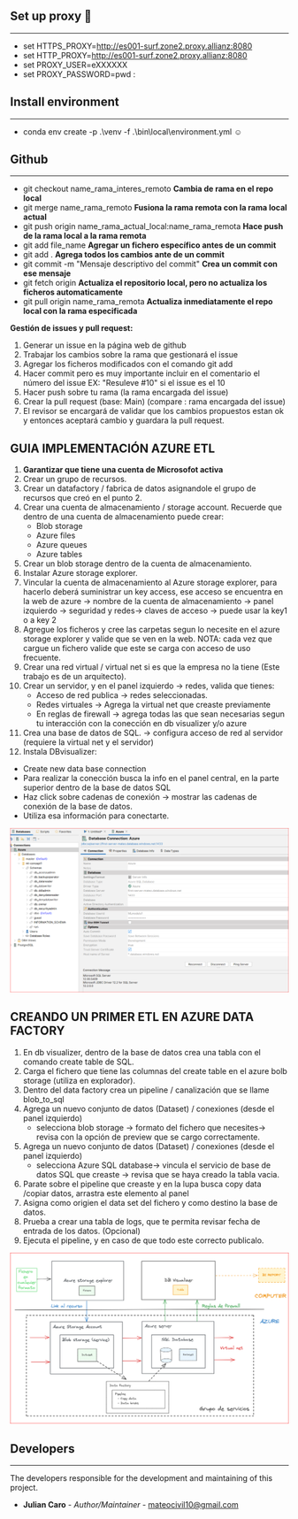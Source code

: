 ## Set up proxy :rocket:
--------------------
* set HTTPS_PROXY=http://es001-surf.zone2.proxy.allianz:8080
* set HTTP_PROXY=http://es001-surf.zone2.proxy.allianz:8080
* set PROXY_USER=eXXXXXX
* set PROXY_PASSWORD=pwd :

## Install environment 
----------------------
* conda env create -p .\venv -f .\bin\local\environment.yml :relaxed: 

## Github 
----------------------
* git checkout name_rama_interes_remoto **Cambia de rama en el repo local**
* git merge name_rama_remoto  **Fusiona la rama remota con la rama local actual**
* git push origin name_rama_actual_local:name_rama_remota **Hace push de la rama local a la rama remota**
* git add file_name **Agregar un fichero específico antes de un commit**
* git add . **Agrega todos los cambios ante de un commit**
* git commit -m "Mensaje descriptivo del commit" **Crea un commit con ese mensaje**
* git fetch origin **Actualiza el repositorio local, pero no actualiza los ficheros automaticamente**
* git pull origin name_rama_remota **Actualiza inmediatamente el repo local con la rama especificada**

**Gestión de issues y pull request:**

1. Generar un issue en la página web de github
2. Trabajar los cambios sobre la rama que gestionará el issue
3. Agregar los ficheros modificados con el comando git add
4. Hacer commit pero es muy importante incluir en el comentario el número del issue EX: "Resuleve #10" si el issue es el 10
5. Hacer push sobre tu rama (la rama encargada del issue)
6. Crear la pull request (base: Main) (compare : rama encargada del issue)
7. El revisor se encargará de validar que los cambios propuestos estan ok y entonces aceptará cambio y guardara la pull request.


## GUIA IMPLEMENTACIÓN AZURE ETL

1. **Garantizar que tiene una cuenta de Microsofot activa**
2. Crear un grupo de recursos.
3. Crear un datafactory / fabrica de datos asignandole el grupo de recursos que creó en el punto 2.
4. Crear una cuenta de almacenamiento / storage account. Recuerde que dentro de una cuenta de almacenamiento puede crear:
    - Blob storage
    - Azure files
    - Azure queues
    - Azure tables
5. Crear un blob storage dentro de la cuenta de almacenamiento. 
6. Instalar Azure storage explorer.
7. Vincular la cuenta de almacenamiento al Azure storage explorer, para hacerlo deberá suministrar un key access,
ese acceso se encuentra en la web de azure -> nombre de la cuenta de almacenamiento -> panel izquierdo -> seguridad
y redes-> claves de acceso -> puede usar la key1 o a key 2
8. Agregue los ficheros y cree las carpetas segun lo necesite en el azure storage explorer y valide que se ven en la web.
NOTA: cada vez que cargue un fichero valide que este se carga con acceso de uso frecuente. 
9. Crear una red virtual / virtual net si es que la empresa no la tiene (Este trabajo es de un arquitecto).
10. Crear un servidor, y en el panel izquierdo -> redes, valida que tienes:
    - Acceso de red publica -> redes seleccionadas.
    - Redes virtuales -> Agrega la virtual net que creaste previamente
    - En reglas de firewall -> agrega todas las que sean necesarias segun tu interacción con la conección en db visualizer y/o azure
11. Crea una base de datos de SQL. -> configura acceso de red al servidor (requiere la virtual net y el servidor)
12. Instala DBvisualizer:
   - Create new data base connection
   - Para realizar la conección busca la info en el panel central, en la parte superior dentro de la base de datos SQL
   - Haz click sobre cadenas de conexión -> mostrar las cadenas de conexión de la base de datos.
   - Utiliza esa información para conectarte. 

![img.png](img.png)

## CREANDO UN PRIMER ETL EN AZURE DATA FACTORY

1. En db visualizer, dentro de la base de datos crea una tabla con el comando create table de SQL. 
2. Carga el fichero que tiene las columnas del create table en el azure bolb storage (utiliza en explorador).
3. Dentro del data factory crea un pipeline / canalización que se llame blob_to_sql
4. Agrega un nuevo conjunto de datos (Dataset) / conexiones (desde el panel izquierdo)
   - selecciona blob storage -> formato del fichero que necesites-> revisa con la opción de preview que se cargo correctamente.
5. Agrega un nuevo conjunto de datos (Dataset) / conexiones (desde el panel izquierdo)
   - selecciona Azure SQL database-> vincula el servicio de base de datos SQL que creaste -> revisa que se haya creado la tabla vacia.
6. Parate sobre el pipeline que creaste y en la lupa busca copy data /copiar datos, arrastra este elemento al panel
7. Asigna como origien el data set del fichero y como destino la base de datos.
8. Prueba a crear una tabla de logs, que te permita revisar fecha de entrada de los datos. (Opcional)
9. Ejecuta el pipeline, y en caso de que todo este correcto publicalo.

![img_1.png](img_1.png)

## Developers
----------------------
The developers responsible for the development and maintaining of this project.

* **Julian Caro** - *Author/Maintainer* - [mateocivil10@gmail.com](https://github.developer.allianz.io/jesusmanuel-sono)

